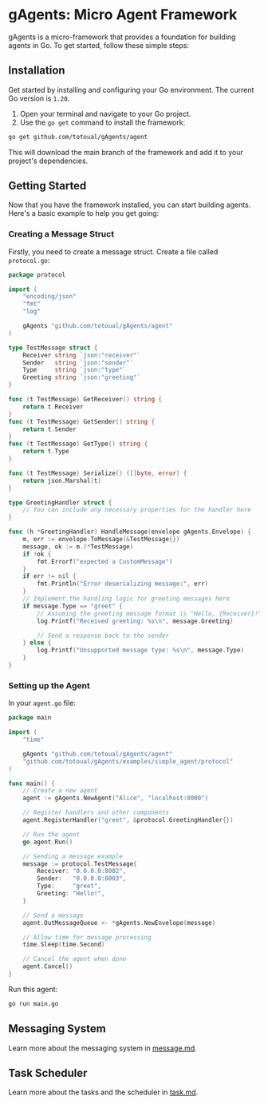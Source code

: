 # gAgents: Micro Agent Framework

gAgents is a micro-framework that provides a foundation for building agents in Go.
To get started, follow these simple steps:

## Installation

Get started by installing and configuring your Go environment. The current Go version is `1.20`.

1. Open your terminal and navigate to your Go project.
2. Use the `go get` command to install the framework:

```bash
go get github.com/totoual/gAgents/agent
```

This will download the main branch of the framework and add it to your project's dependencies.

## Getting Started

Now that you have the framework installed, you can start building agents. Here's a basic example to help you get going:

### Creating a Message Struct

Firstly, you need to create a message struct. Create a file called `protocol.go`:

```go
package protocol

import (
	"encoding/json"
	"fmt"
	"log"

	gAgents "github.com/totoual/gAgents/agent"
)

type TestMessage struct {
	Receiver string `json:"receiver"`
	Sender   string `json:"sender"`
	Type     string `json:"type"`
	Greeting string `json:"greeting"`
}

func (t TestMessage) GetReceiver() string {
	return t.Receiver
}
func (t TestMessage) GetSender() string {
	return t.Sender
}
func (t TestMessage) GetType() string {
	return t.Type
}

func (t TestMessage) Serialize() ([]byte, error) {
	return json.Marshal(t)
}

type GreetingHandler struct {
	// You can include any necessary properties for the handler here
}

func (h *GreetingHandler) HandleMessage(envelope gAgents.Envelope) {
	m, err := envelope.ToMessage(&TestMessage{})
	message, ok := m.(*TestMessage)
	if !ok {
		fmt.Errorf("expected a CustomMessage")
	}
	if err != nil {
		fmt.Println("Error deserializing message:", err)
	}
	// Implement the handling logic for greeting messages here
	if message.Type == "greet" {
		// Assuming the greeting message format is "Hello, {Receiver}!"
		log.Printf("Received greeting: %s\n", message.Greeting)

		// Send a response back to the sender
	} else {
		log.Printf("Unsupported message type: %s\n", message.Type)
	}
}
```

### Setting up the Agent

In your `agent.go` file:

```go
package main

import (
	"time"

	gAgents "github.com/totoual/gAgents/agent"
	"github.com/totoual/gAgents/examples/simple_agent/protocol"
)

func main() {
	// Create a new agent
	agent := gAgents.NewAgent("Alice", "localhost:8000")

	// Register handlers and other components
	agent.RegisterHandler("greet", &protocol.GreetingHandler{})

	// Run the agent
	go agent.Run()

	// Sending a message example
	message := protocol.TestMessage{
		Receiver: "0.0.0.0:8002",
		Sender:   "0.0.0.0:8003",
		Type:     "greet",
		Greeting: "Hello!",
	}

	// Send a message
	agent.OutMessageQueue <- *gAgents.NewEnvelope(message)

	// Allow time for message processing
	time.Sleep(time.Second)

	// Cancel the agent when done
	agent.Cancel()
}
```

Run this agent:

```bash
go run main.go
```

## Messaging System

Learn more about the messaging system in [message.md](./docs/message.md).

## Task Scheduler

Learn more about the tasks and the scheduler in [task.md](./docs//task.md).
